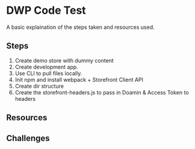 # DWP Code Test

A basic explaination of the steps taken and resources used. 

## Steps
1. Create demo store with dummy content
2. Create development app. 
3. Use CLI to pull files locally. 
4. Init npm and install webpack + Storefront Client API
5. Create dir structure
6. Create the storefront-headers.js to pass in Doamin & Access Token to headers


## Resources

## Challenges 
